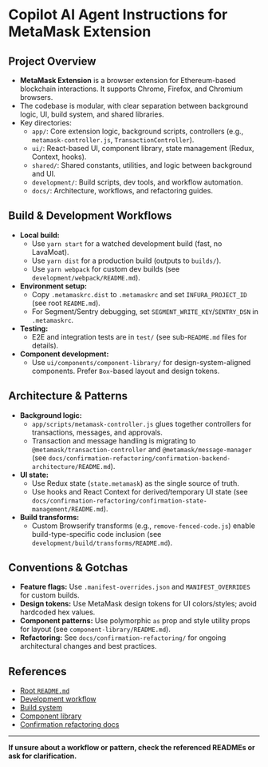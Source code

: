 # Copilot AI Agent Instructions for MetaMask Extension

## Project Overview
- **MetaMask Extension** is a browser extension for Ethereum-based blockchain interactions. It supports Chrome, Firefox, and Chromium browsers.
- The codebase is modular, with clear separation between background logic, UI, build system, and shared libraries.
- Key directories:
  - `app/`: Core extension logic, background scripts, controllers (e.g., `metamask-controller.js`, `TransactionController`).
  - `ui/`: React-based UI, component library, state management (Redux, Context, hooks).
  - `shared/`: Shared constants, utilities, and logic between background and UI.
  - `development/`: Build scripts, dev tools, and workflow automation.
  - `docs/`: Architecture, workflows, and refactoring guides.

## Build & Development Workflows
- **Local build:**
  - Use `yarn start` for a watched development build (fast, no LavaMoat).
  - Use `yarn dist` for a production build (outputs to `builds/`).
  - Use `yarn webpack` for custom dev builds (see `development/webpack/README.md`).
- **Environment setup:**
  - Copy `.metamaskrc.dist` to `.metamaskrc` and set `INFURA_PROJECT_ID` (see root `README.md`).
  - For Segment/Sentry debugging, set `SEGMENT_WRITE_KEY`/`SENTRY_DSN` in `.metamaskrc`.
- **Testing:**
  - E2E and integration tests are in `test/` (see sub-`README.md` files for details).
- **Component development:**
  - Use `ui/components/component-library/` for design-system-aligned components. Prefer `Box`-based layout and design tokens.

## Architecture & Patterns
- **Background logic:**
  - `app/scripts/metamask-controller.js` glues together controllers for transactions, messages, and approvals.
  - Transaction and message handling is migrating to `@metamask/transaction-controller` and `@metamask/message-manager` (see `docs/confirmation-refactoring/confirmation-backend-architecture/README.md`).
- **UI state:**
  - Use Redux state (`state.metamask`) as the single source of truth.
  - Use hooks and React Context for derived/temporary UI state (see `docs/confirmation-refactoring/confirmation-state-management/README.md`).
- **Build transforms:**
  - Custom Browserify transforms (e.g., `remove-fenced-code.js`) enable build-type-specific code inclusion (see `development/build/transforms/README.md`).

## Conventions & Gotchas
- **Feature flags:** Use `.manifest-overrides.json` and `MANIFEST_OVERRIDES` for custom builds.
- **Design tokens:** Use MetaMask design tokens for UI colors/styles; avoid hardcoded hex values.
- **Component patterns:** Use polymorphic `as` prop and style utility props for layout (see `component-library/README.md`).
- **Refactoring:** See `docs/confirmation-refactoring/` for ongoing architectural changes and best practices.

## References
- [Root `README.md`](../README.md)
- [Development workflow](../development/README.md)
- [Build system](../development/build/README.md)
- [Component library](../ui/components/component-library/README.md)
- [Confirmation refactoring docs](../docs/confirmation-refactoring/)

---

**If unsure about a workflow or pattern, check the referenced READMEs or ask for clarification.**
